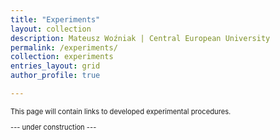```yaml
---
title: "Experiments"
layout: collection
description: Mateusz Woźniak | Central European University
permalink: /experiments/
collection: experiments
entries_layout: grid
author_profile: true

---
```


<p style="font-size: 80%;">This page will contain links to developed experimental procedures.</p>
<p style="font-size: 80%;">--- under construction ---</p>
